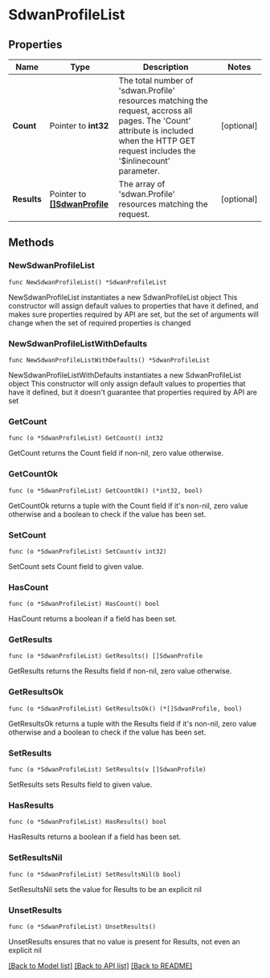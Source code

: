 # SdwanProfileList

## Properties

Name | Type | Description | Notes
------------ | ------------- | ------------- | -------------
**Count** | Pointer to **int32** | The total number of &#39;sdwan.Profile&#39; resources matching the request, accross all pages. The &#39;Count&#39; attribute is included when the HTTP GET request includes the &#39;$inlinecount&#39; parameter. | [optional] 
**Results** | Pointer to [**[]SdwanProfile**](SdwanProfile.md) | The array of &#39;sdwan.Profile&#39; resources matching the request. | [optional] 

## Methods

### NewSdwanProfileList

`func NewSdwanProfileList() *SdwanProfileList`

NewSdwanProfileList instantiates a new SdwanProfileList object
This constructor will assign default values to properties that have it defined,
and makes sure properties required by API are set, but the set of arguments
will change when the set of required properties is changed

### NewSdwanProfileListWithDefaults

`func NewSdwanProfileListWithDefaults() *SdwanProfileList`

NewSdwanProfileListWithDefaults instantiates a new SdwanProfileList object
This constructor will only assign default values to properties that have it defined,
but it doesn't guarantee that properties required by API are set

### GetCount

`func (o *SdwanProfileList) GetCount() int32`

GetCount returns the Count field if non-nil, zero value otherwise.

### GetCountOk

`func (o *SdwanProfileList) GetCountOk() (*int32, bool)`

GetCountOk returns a tuple with the Count field if it's non-nil, zero value otherwise
and a boolean to check if the value has been set.

### SetCount

`func (o *SdwanProfileList) SetCount(v int32)`

SetCount sets Count field to given value.

### HasCount

`func (o *SdwanProfileList) HasCount() bool`

HasCount returns a boolean if a field has been set.

### GetResults

`func (o *SdwanProfileList) GetResults() []SdwanProfile`

GetResults returns the Results field if non-nil, zero value otherwise.

### GetResultsOk

`func (o *SdwanProfileList) GetResultsOk() (*[]SdwanProfile, bool)`

GetResultsOk returns a tuple with the Results field if it's non-nil, zero value otherwise
and a boolean to check if the value has been set.

### SetResults

`func (o *SdwanProfileList) SetResults(v []SdwanProfile)`

SetResults sets Results field to given value.

### HasResults

`func (o *SdwanProfileList) HasResults() bool`

HasResults returns a boolean if a field has been set.

### SetResultsNil

`func (o *SdwanProfileList) SetResultsNil(b bool)`

 SetResultsNil sets the value for Results to be an explicit nil

### UnsetResults
`func (o *SdwanProfileList) UnsetResults()`

UnsetResults ensures that no value is present for Results, not even an explicit nil

[[Back to Model list]](../README.md#documentation-for-models) [[Back to API list]](../README.md#documentation-for-api-endpoints) [[Back to README]](../README.md)


